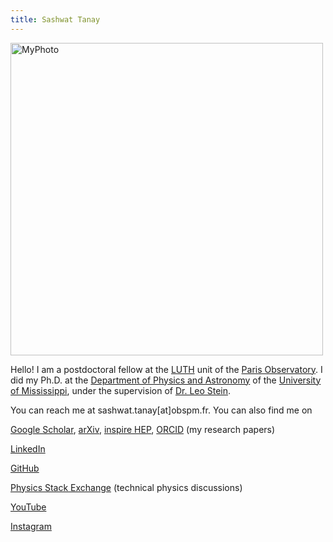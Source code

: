 ```yaml
---
title: Sashwat Tanay
---
```





<img src="{{ '/assets/2023/profile_pic.png' | relative_url }}" alt="MyPhoto" width="500">






Hello! 
I am a postdoctoral fellow at the 
[LUTH](https://luth.obspm.fr/?lang=en) unit of the
[Paris Observatory](https://www.observatoiredeparis.psl.eu/-observatoire-de-paris-.html?lang=en).
I did my Ph.D. at the [Department of Physics and Astronomy](https://physics.olemiss.edu/) 
of the [University of Mississippi](https://olemiss.edu/), under the supervision
of [Dr. Leo Stein](https://duetosymmetry.com/).




You can reach me at sashwat.tanay[at]obspm.fr. You can also find me on


[Google Scholar](https://scholar.google.com/citations?user=EiZB2pgAAAAJ&hl=en), [arXiv](https://arxiv.org/search/gr-qc?searchtype=author&query=Tanay%2C+S), [inspire HEP](https://inspirehep.net/authors/1947311), [ORCID](https://orcid.org/0000-0002-2964-7102) (my research papers)

[LinkedIn](https://www.linkedin.com/in/sashwat-tanay-22b13b214/)

[GitHub](https://github.com/sashwattanay) 

[Physics Stack Exchange](https://physics.stackexchange.com/users/29315/sashwat-tanay) (technical physics discussions)

[YouTube](https://www.youtube.com/channel/UCqUzU7xD01lT8bAsmzIYtFQ)

[Instagram](https://www.instagram.com/sashwattanay/)

